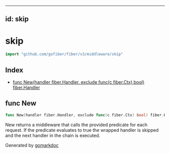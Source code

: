 <!-- Code generated by gomarkdoc. DO NOT EDIT -->

---
id: skip
---


# skip

```go
import "github.com/gofiber/fiber/v3/middleware/skip"
```

## Index

- [func New\(handler fiber.Handler, exclude func\(c fiber.Ctx\) bool\) fiber.Handler](<#New>)


<a name="New"></a>
## func New

```go
func New(handler fiber.Handler, exclude func(c fiber.Ctx) bool) fiber.Handler
```

New returns a middleware that calls the provided predicate for each request. If the predicate evaluates to true the wrapped handler is skipped and the next handler in the chain is executed.

Generated by [gomarkdoc](<https://github.com/princjef/gomarkdoc>)
